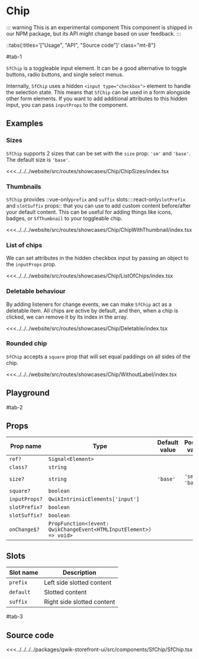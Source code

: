 # Chip

::: warning This is an experimental component
This component is shipped in our NPM package, but its API might change based on user feedback.
:::

::tabs{:titles='["Usage", "API", "Source code"]' class="mt-8"}

#tab-1

`SfChip` is a toggleable input element. It can be a good alternative to toggle buttons, radio buttons, and single select menus.

Internally, `SfChip` uses a hidden `<input type="checkbox">` element to handle the selection state. This means that `SfChip` can be used in a form alongside other form elements. If you want to add additional attributes to this hidden input, you can pass `inputProps` to the component.

## Examples

### Sizes

`SfChip` supports 2 sizes that can be set with the `size` prop: `'sm'` and `'base'`. The default size is `'base'`.

<Showcase showcase-name="Chip/ChipSizes">

<<<../../../website/src/routes/showcases/Chip/ChipSizes/index.tsx

</Showcase>

### Thumbnails

`SfChip` provides ::vue-only`prefix` and `suffix` slots::::react-only`slotPrefix` and `slotSuffix` props:: that you can use to add custom content before/after your default content. This can be useful for adding things like icons, badges, or `SfThumbnail` to your toggleable chip.

<Showcase showcase-name="Chip/ChipWithThumbnail">

<<<../../../website/src/routes/showcases/Chip/ChipWithThumbnail/index.tsx

</Showcase>

### List of chips

We can set attributes in the hidden checkbox input by passing an object to the `inputProps` prop.

<Showcase showcase-name="Chip/ListOfChips">

<<<../../../website/src/routes/showcases/Chip/ListOfChips/index.tsx

</Showcase>

### Deletable behaviour

By adding listeners for change events, we can make `SfChip` act as a deletable item. All chips are active by default, and then, when a chip is clicked, we can remove it by its index in the array.

<Showcase showcase-name="Chip/Deletable">

<<<../../../website/src/routes/showcases/Chip/Deletable/index.tsx

</Showcase>

### Rounded chip

`SfChip` accepts a `square` prop that will set equal paddings on all sides of the chip.

<Showcase showcase-name="Chip/WithoutLabel">

<<<../../../website/src/routes/showcases/Chip/WithoutLabel/index.tsx

</Showcase>

<!-- ## Accessibility notes

When using `SfChip` without any text label/description inside, you should specify an `aria-label` on the component so that it can be understood by people using screen readers. -->

## Playground

<Generate class="playground" />

#tab-2

## Props

| Prop name     | Type                                                               | Default value | Possible values  |
| ------------- | ------------------------------------------------------------------ | ------------- | ---------------- |
| `ref?`        | `Signal<Element>`                                                  |               |                  |
| `class?`      | `string`                                                           |               |                  |
| `size?`       | `string`                                                           | `'base'`      | `'sm'`, `'base'` |
| `square?`     | `boolean`                                                          |               |                  |
| `inputProps?` | `QwikIntrinsicElements['input']`                                   |               |                  |
| `slotPrefix?` | `boolean`                                                          |               |                  |
| `slotSuffix?` | `boolean`                                                          |               |                  |
| `onChange$?`  | `PropFunction<(event: QwikChangeEvent<HTMLInputElement>) => void>` |               |                  |

## Slots

| Slot name | Description                |
| --------- | -------------------------- |
| `prefix`  | Left side slotted content  |
| `default` | Slotted content            |
| `suffix`  | Right side slotted content |

#tab-3

## Source code

<<<../../../../packages/qwik-storefront-ui/src/components/SfChip/SfChip.tsx
